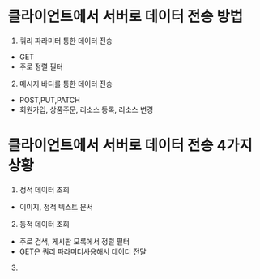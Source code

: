# 클라이언트에서 서버로 데이터 전송 방법
1. 쿼리 파라미터 통한 데이터 전송
  - GET
  - 주로 정렬 필터

2. 메시지 바디를 통한 데이터 전송
  - POST,PUT,PATCH
  - 회원가입, 상품주문, 리소스 등록, 리소스 변경

# 클라이언트에서 서버로 데이터 전송 4가지 상황
1. 정적 데이터 조회
  - 이미지, 정적 텍스트 문서

2. 동적 데이터 조회
  - 주로 검색, 게시판 모록에서 정렬 필터
  - GET은 쿼리 파라미터사용해서 데이터 전달

3. 



